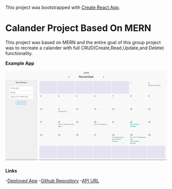 This project was bootstrapped with [Create React App](https://github.com/facebook/create-react-app).

# Calander Project Based On MERN

This project was based on MERN and the entire goal of this group project was to recreate a calander with full CRUD(Create,Read,Update,and Delete) functionality. 

**Example App**

![Example App](./src/images/preview.png)

**Links**

-[Deployed App](https://5dd8005397f25700083890c9--calanderproject.netlify.com/)
-[Github Repository](https://github.com/nickmckenney/calanderprojectMERN)
-[API URL](https://calendar-api-deploy.herokuapp.com/)
